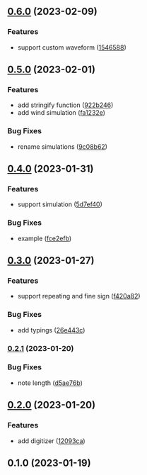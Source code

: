 

## [0.6.0](https://github.com/CyanSalt/croon/compare/v0.5.0...v0.6.0) (2023-02-09)


### Features

* support custom waveform ([1546588](https://github.com/CyanSalt/croon/commit/15465889ab6fe8d215d49a4d978c1f266cf2649d))

## [0.5.0](https://github.com/CyanSalt/croon/compare/v0.4.0...v0.5.0) (2023-02-01)


### Features

* add stringify function ([922b246](https://github.com/CyanSalt/croon/commit/922b246fa92e8423aaf4540e189a06fcc9780fbb))
* add wind simulation ([fa1232e](https://github.com/CyanSalt/croon/commit/fa1232e39facf2f40e31126d90ec157a271dcf92))


### Bug Fixes

* rename simulations ([9c08b62](https://github.com/CyanSalt/croon/commit/9c08b627dffdfa9eb68dc43d8c0d06b77640b71b))

## [0.4.0](https://github.com/CyanSalt/croon/compare/v0.3.0...v0.4.0) (2023-01-31)


### Features

* support simulation ([5d7ef40](https://github.com/CyanSalt/croon/commit/5d7ef40a065d57ca60f99a72813c4c49e2e0514d))


### Bug Fixes

* example ([fce2efb](https://github.com/CyanSalt/croon/commit/fce2efb29d69dee62bcd99980f4e97a89cae0bbd))

## [0.3.0](https://github.com/CyanSalt/croon/compare/v0.2.1...v0.3.0) (2023-01-27)


### Features

* support repeating and fine sign ([f420a82](https://github.com/CyanSalt/croon/commit/f420a8212c2012c5d4203071a02bff74884cc249))


### Bug Fixes

* add typings ([26e443c](https://github.com/CyanSalt/croon/commit/26e443c2932e1b8baceb864d6ac12ccb5c640b7c))

### [0.2.1](https://github.com/CyanSalt/croon/compare/v0.2.0...v0.2.1) (2023-01-20)


### Bug Fixes

* note length ([d5ae76b](https://github.com/CyanSalt/croon/commit/d5ae76b3a8c097c053dacb9e3c6760e7d729448e))

## [0.2.0](https://github.com/CyanSalt/croon/compare/v0.1.0...v0.2.0) (2023-01-20)


### Features

* add digitizer ([12093ca](https://github.com/CyanSalt/croon/commit/12093ca8df94f1649352429c0d0d54421e0be43a))

## 0.1.0 (2023-01-19)